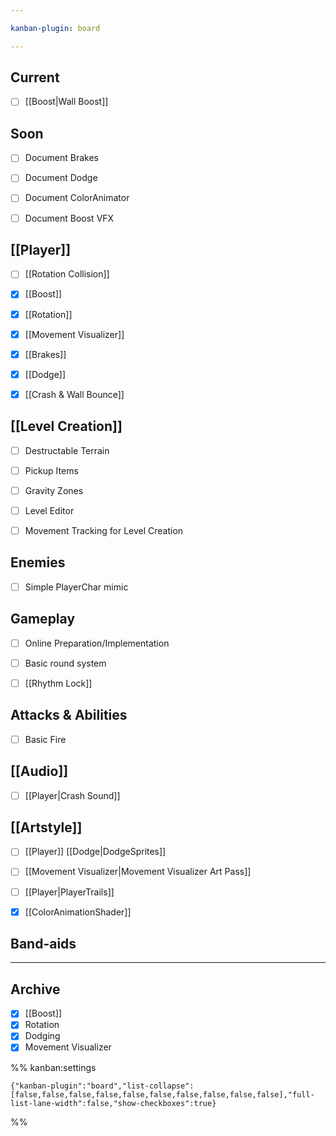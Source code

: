 ```yaml
---

kanban-plugin: board

---
```


## Current

- [ ] [[Boost|Wall Boost]]


## Soon

- [ ] Document Brakes
- [ ] Document Dodge
- [ ] Document ColorAnimator
- [ ] Document Boost VFX


## [[Player]]

- [ ] [[Rotation Collision]]
- [x] [[Boost]]
- [x] [[Rotation]]
- [x] [[Movement Visualizer]]
- [x] [[Brakes]]
- [x] [[Dodge]]
- [x] [[Crash & Wall Bounce]]


## [[Level Creation]]

- [ ] Destructable Terrain
- [ ] Pickup Items
- [ ] Gravity Zones
- [ ] Level Editor
- [ ] Movement Tracking for Level Creation


## Enemies

- [ ] Simple PlayerChar mimic


## Gameplay

- [ ] Online Preparation/Implementation
- [ ] Basic round system
- [ ] [[Rhythm Lock]]


## Attacks & Abilities

- [ ] Basic Fire


## [[Audio]]

- [ ] [[Player|Crash Sound]]


## [[Artstyle]]

- [ ] [[Player]] [[Dodge|DodgeSprites]]
- [ ] [[Movement Visualizer|Movement Visualizer Art Pass]]
- [ ] [[Player|PlayerTrails]]
- [x] [[ColorAnimationShader]]


## Band-aids



***

## Archive

- [x] [[Boost]]
- [x] Rotation
- [x] Dodging
- [x] Movement Visualizer

%% kanban:settings
```
{"kanban-plugin":"board","list-collapse":[false,false,false,false,false,false,false,false,false,false],"full-list-lane-width":false,"show-checkboxes":true}
```
%%